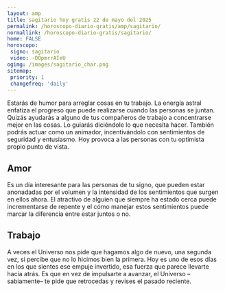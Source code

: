 ```yaml
---
layout: amp
title: sagitario hoy gratis 22 de mayo del 2025 
permalink: /horoscopo-diario-gratis/amp/sagitario/
normallink: /horoscopo-diario-gratis/sagitario/
home: FALSE
horoscopo:
 signo: sagitario
 video: -DQpmrrAIeU
ogimg: /images/sagitario_char.png
sitemap:
 priority: 1
 changefreq: 'daily'
---
```



Estarás de humor para arreglar cosas en tu trabajo. La energía astral enfatiza el progreso que puede realizarse cuando las personas se juntan. Quizás ayudarás a alguno de tus compañeros de trabajo a concentrarse mejor en las cosas. Lo guiarás diciéndole lo que necesita hacer. También podrás actuar como un animador, incentivándolo con sentimientos de seguridad y entusiasmo. Hoy provoca a las personas con tu optimista propio punto de vista.

## Amor

Es un día interesante para las personas de tu signo, que pueden estar anonadadas por el volumen y la intensidad de los sentimientos que surgen en ellos ahora. El atractivo de alguien que siempre ha estado cerca puede incrementarse de repente y el cómo manejar estos sentimientos puede marcar la diferencia entre estar juntos o no.

## Trabajo

A veces el Universo nos pide que hagamos algo de nuevo, una segunda vez, si percibe que no lo hicimos bien la primera. Hoy es uno de esos días en los que sientes ese empuje invertido, esa fuerza que parece llevarte hacia atrás. Es que en vez de impulsarte a avanzar, el Universo –sabiamente– te pide que retrocedas y revises el pasado reciente.